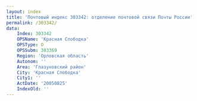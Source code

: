 ```yaml
---
layout: index
title: 'Почтовый индекс 303342: отделение почтовой связи Почты России'
permalink: /303342/
data:
    Index: 303342
    OPSName: 'Красная Слободка'
    OPSType: О
    OPSSubm: 303369
    Region: 'Орловская область'
    Autonom: ''
    Area: 'Глазуновский район'
    City: 'Красная Слободка'
    City1: ''
    ActDate: '20050825'
    IndexOld: ''
---
```

